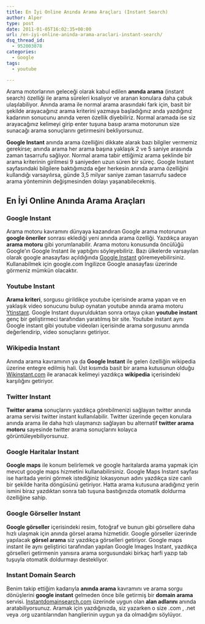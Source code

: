 ```yaml
---
title: En İyi Online Anında Arama Araçları (Instant Search)
author: Alper
type: post
date: 2011-01-05T16:02:35+00:00
url: /en-iyi-online-aninda-arama-araclari-instant-search/
dsq_thread_id:
  - 952003078
categories:
  - Google
tags:
  - youtube

---
```

Arama motorlarının geleceği olarak kabul edilen **anında arama** (instant search) özelliği ile arama süreleri kısalıyor ve aranan konulara daha çabuk ulaşılabiliyor. Anında arama ile normal arama arasındaki fark için, basit bir şekilde arayacağınız arama kriterini yazmaya başladığınız anda yazdığınız kadarının sonucunu anında veren özellik diyebiliriz. Normal aramada ise siz arayacağınız kelimeyi girip enter tuşuna basıp arama motorunun size sunacağı arama sonuçlarını getirmesini bekliyorsunuz.

**Google Instant** anında arama özelliğini dikkate alarak bazı bilgiler vermemiz gerekirse; anında arama her arama başına yaklaşık 2 ve 5 saniye arasında zaman tasarrufu sağlıyor. Normal arama tabir ettiğimiz arama şeklinde bir arama kriterinin girilmesi 9 saniyeden uzun süren bir süreç. Google Instant sayfasındaki bilgilere baktığımızda eğer herkesin anında arama özelliğini kullandığı varsayılırsa, günde 3,5 milyar saniye zaman tasarrufu sadece arama yönteminin değişmesinden dolayı yaşanabilecekmiş.

## En İyi Online Anında Arama Araçları

### Google Instant

Arama motoru kavramını dünyaya kazandıran Google arama motorunun **google öneriler** sonrası eklediği yeni anında arama özelliği. Yazdıkça arayan **arama motoru** gibi yorumlanabilir. Arama motoru konusunda öncülüğü Google&#8217;ın Google Instant ile yaptığını söyleyebiliriz. Bazı ülkelerde varsayılan olarak google anasayfası açıldığında <a href="https://www.google.com/instant/" target="_blank">Google Instant</a> göremeyebilirsiniz. Kullanabilmek için google.com İngilizce Google anasayfası üzerinde görmeniz mümkün olacaktır.

### Youtube Instant

**Arama kriteri**, sorgusu girildikçe youtube içerisinde arama yapan ve en yaklaşık video sonucunu bulup oynatan youtube anında arama motoru <a href="https://ytinstant.com/" target="_blank">Ytinstant</a>. Google Instant duyurulduktan sonra ortaya çıkan **youtube instant** genç bir geliştirmeci tarafından yaratılmış bir site. Youtube instant aynı Google instant gibi youtube videoları içerisinde arama sorgusunu anında değerlendirip, video sonuçlarını getiriyor.

### Wikipedia Instant

Anında arama kavramının ya da **Google Instant** ile gelen özelliğin wikipedia üzerine entegre edilmiş hali. Üst kısımda basit bir arama kutusunun olduğu <a href="https://wikinstant.com/" target="_blank" class="broken_link">Wikinstant.com</a> ile aranacak kelimeyi yazdıkça **wikipedia** içerisindeki karşılığını getiriyor.

### Twitter Instant

**Twitter arama** sonuçlarını yazdıkça görebilmenizi sağlayan twitter anında arama servisi twitter instant kullanılabilir. Twitter üzerinde geçen konulara anında arama ile daha hızlı ulaşmanızı sağlayan bu alternatif **twitter arama motoru** sayesinde twitter arama sonuçlarını kolayca görüntüleyebiliyorsunuz.

### Google Haritalar Instant

**Google maps** ile konum belirlemek ve google haritalarda arama yapmak için mevcut google maps hizmetini kullanabilirsiniz. Google Maps Instant sayfası ise haritada yerini görmek istediğiniz lokasyonun adını yazdıkça size canlı bir şekilde harita döngüsünü getiriyor. Hatta arama kutusuna aradığınız yerin ismini biraz yazdıktan sonra tab tuşuna bastığınızda otomatik doldurma özelliğine sahip.

### Google Görseller Instant

**Google görseller** içerisindeki resim, fotoğraf ve bunun gibi görsellere daha hızlı ulaşmak için anında görsel arama hizmetidir. Google görseller üzerinde yapılacak **görsel arama** siz yazdıkça görselleri getiriyor. Google maps instant ile aynı geliştirici tarafından yapılan Google Images Instant, yazdıkça görselleri getirmenin yanısıra arama sorgusundaki birkaç harfi yazıp tab tuşuyla otomatik doldurmayı destekliyor.

### Instant Domain Search

Benim takip ettiğim kadarıyla **anında arama** kavramını ve arama sorgu dönüşlerini **google instant** gelmeden önce bile getirmiş bir **domain arama** servisi. <a href="https://instantdomainsearch.com/" target="_blank">Instantdomainsearch.com</a> üzerinde uygun olan **alan adlarını** anında aratabiliyorsunuz. Aramak için yazdığınızda, siz yazarken o size .com , .net veya .org uzantılarından hangilerinin uygun ya da olmadığını söylüyor.